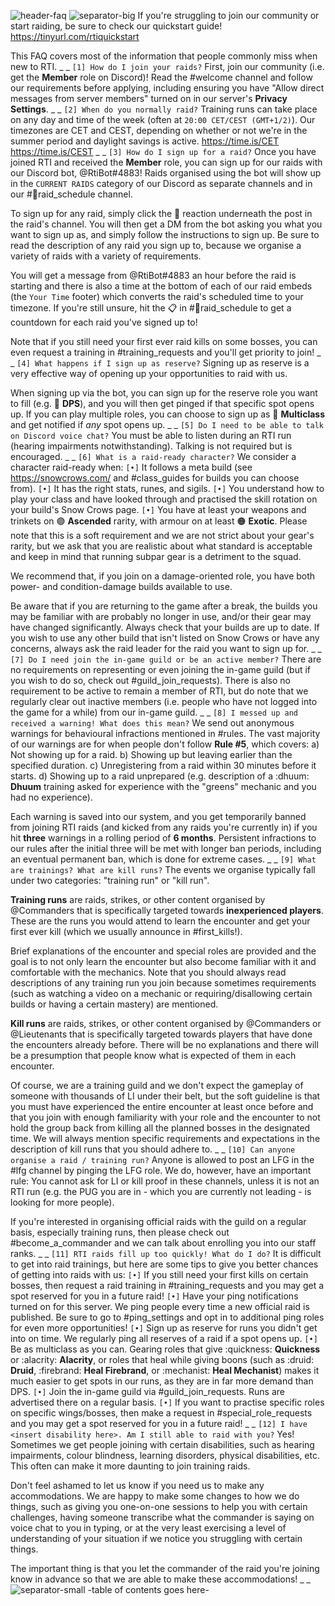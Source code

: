 ![header-faq](../../graphics/headers/header-faq.png)
![separator-big](../../graphics/separators/separator-big.png)
If you're struggling to join our community or start raiding, be sure to check our quickstart guide!
https://tinyurl.com/rtiquickstart

This FAQ covers most of the information that people commonly miss when new to RTI.
_ _
`[1] How do I join your raids?`
First, join our community (i.e. get the **Member** role on Discord)! Read the #welcome channel and follow our requirements before applying, including ensuring you have "Allow direct messages from server members" turned on in our server's **Privacy Settings**.
_ _
`[2] When do you normally raid?`
Training runs can take place on any day and time of the week (often at `20:00 CET/CEST (GMT+1/2)`).
Our timezones are CET and CEST, depending on whether or not we're in the summer period and daylight savings is active.
<https://time.is/CET>
<https://time.is/CEST>
_ _
`[3] How do I sign up for a raid?`
Once you have joined RTI and received the **Member** role, you can sign up for our raids with our Discord bot, @RtiBot#4883! Raids organised using the bot will show up in the `CURRENT RAIDS` category of our Discord as separate channels and in our #📅raid_schedule channel.

To sign up for any raid, simply click the :pencil: reaction underneath the post in the raid's channel. You will then get a DM from the bot asking you what you want to sign up as, and simply follow the instructions to sign up. Be sure to read the description of any raid you sign up to, because we organise a variety of raids with a variety of requirements.

You will get a message from @RtiBot#4883 an hour before the raid is starting and there is also a time at the bottom of each of our raid embeds (the `Your Time` footer) which converts the raid's scheduled time to your timezone. If you're still unsure, hit the :clipboard: in #📅raid_schedule to get a countdown for each raid you've signed up to!

Note that if you still need your first ever raid kills on some bosses, you can even request a training in #training_requests and you'll get priority to join!
_ _
`[4] What happens if I sign up as reserve?`
Signing up as reserve is a very effective way of opening up your opportunities to raid with us.

When signing up via the bot, you can sign up for the reserve role you want to fill (e.g. 🔴 **DPS**), and you will then get pinged if that specific spot opens up. If you can play multiple roles, you can choose to sign up as 🧩 **Multiclass** and get notified if _any_ spot opens up.
_ _
`[5] Do I need to be able to talk on Discord voice chat?`
You must be able to listen during an RTI run (hearing impairments notwithstanding). Talking is not required but is encouraged.
_ _
`[6] What is a raid-ready character?`
We consider a character raid-ready when:
`[•]` It follows a meta build (see <https://snowcrows.com/> and #class_guides for builds you can choose from).
`[•]` It has the right stats, runes, and sigils.
`[•]` You understand how to play your class and have looked through and practised the skill rotation on your build's Snow Crows page.
`[•]` You have at least your weapons and trinkets on 🟣 **Ascended** rarity, with armour on at least 🟠 **Exotic**. Please note that this is a soft requirement and we are not strict about your gear's rarity, but we ask that you are realistic about what standard is acceptable and keep in mind that running subpar gear is a detriment to the squad.

We recommend that, if you join on a damage-oriented role, you have both power- and condition-damage builds available to use.

Be aware that if you are returning to the game after a break, the builds you may be familiar with are probably no longer in use, and/or their gear may have changed significantly. Always check that your builds are up to date. If you wish to use any other build that isn't listed on Snow Crows or have any concerns, always ask the raid leader for the raid you want to sign up for.
_ _
`[7] Do I need join the in-game guild or be an active member?`
There are no requirements on representing or even joining the in-game guild (but if you wish to do so, check out #guild_join_requests). There is also no requirement to be active to remain a member of RTI, but do note that we regularly clear out inactive members (i.e. people who have not logged into the game for a while) from our in-game guild.
_ _
`[8] I messed up and received a warning! What does this mean?`
We send out anonymous warnings for behavioural infractions mentioned in #rules. The vast majority of our warnings are for when people don't follow **Rule #5**, which covers:
a) Not showing up for a raid.
b) Showing up but leaving earlier than the specified duration.
c) Unregistering from a raid within 30 minutes before it starts.
d) Showing up to a raid unprepared (e.g. description of a :dhuum: **Dhuum** training asked for experience with the "greens" mechanic and you had no experience).

Each warning is saved into our system, and you get temporarily banned from joining RTI raids (and kicked from any raids you're currently in) if you hit **three** warnings in a rolling period of **6 months**. Persistent infractions to our rules after the initial three will be met with longer ban periods, including an eventual permanent ban, which is done for extreme cases.
_ _
`[9] What are trainings? What are kill runs?`
The events we organise typically fall under two categories: "training run" or "kill run".

**Training runs** are raids, strikes, or other content organised by @Commanders that is specifically targeted towards **inexperienced players**. These are the runs you would attend to learn the encounter and get your first ever kill (which we usually announce in #first_kills!).

Brief explanations of the encounter and special roles are provided and the goal is to not only learn the encounter but also become familiar with it and comfortable with the mechanics. Note that you should always read descriptions of any training run you join because sometimes requirements (such as watching a video on a mechanic or requiring/disallowing certain builds or having a certain mastery) are mentioned.

**Kill runs** are raids, strikes, or other content organised by @Commanders or @Lieutenants that is specifically targeted towards players that have done the encounters already before. There will be no explanations and there will be a presumption that people know what is expected of them in each encounter.

Of course, we are a training guild and we don't expect the gameplay of someone with thousands of LI under their belt, but the soft guideline is that you must have experienced the entire encounter at least once before and that you join with enough familiarity with your role and the encounter to not hold the group back from killing all the planned bosses in the designated time. We will always mention specific requirements and expectations in the description of kill runs that you should adhere to.
_ _
`[10] Can anyone organise a raid / training run?`
Anyone is allowed to post an LFG in the #lfg channel by pinging the LFG role. We do, however, have an important rule: You cannot ask for LI or kill proof in these channels, unless it is not an RTI run (e.g. the PUG you are in - which you are currently not leading - is looking for more people).

If you're interested in organising official raids with the guild on a regular basis, especially training runs, then please check out #become_a_commander and we can talk about enrolling you into our staff ranks.
_ _
`[11] RTI raids fill up too quickly! What do I do?`
It is difficult to get into raid trainings, but here are some tips to give you better chances of getting into raids with us:
`[•]` If you still need your first kills on certain bosses, then request a raid training in #training_requests and you may get a spot reserved for you in a future raid!
`[•]` Have your ping notifications turned on for this server. We ping people every time a new official raid is published. Be sure to go to #ping_settings and opt in to additional ping roles for even more opportunities!
`[•]` Sign up as reserve for runs you didn't get into on time. We regularly ping all reserves of a raid if a spot opens up.
`[•]` Be as multiclass as you can. Gearing roles that give :quickness: **Quickness** or :alacrity: **Alacrity**, or roles that heal while giving boons (such as :druid: **Druid**, :firebrand: **Heal Firebrand**, or :mechanist: **Heal Mechanist**) makes it much easier to get spots in our runs, as they are in far more demand than DPS.
`[•]` Join the in-game guild via #guild_join_requests. Runs are advertised there on a regular basis.
`[•]` If you want to practise specific roles on specific wings/bosses, then make a request in #special_role_requests and you may get a spot reserved for you in a future raid!
_ _
`[12] I have <insert disability here>. Am I still able to raid with you?`
Yes! Sometimes we get people joining with certain disabilities, such as hearing impairments, colour blindness, learning disorders, physical disabilities, etc. This often can make it more daunting to join training raids.

Don't feel ashamed to let us know if you need us to make any accommodations. We are happy to make some changes to how we do things, such as giving you one-on-one sessions to help you with certain challenges, having someone transcribe what the commander is saying on voice chat to you in typing, or at the very least exercising a level of understanding of your situation if we notice you struggling with certain things.

The important thing is that you let the commander of the raid you're joining know in advance so that we are able to make these accommodations!
_ _
![separator-small](../../graphics/separators/separator-small.png)
-table of contents goes here-
